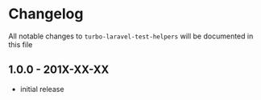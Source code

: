 # Changelog

All notable changes to `turbo-laravel-test-helpers` will be documented in this file

## 1.0.0 - 201X-XX-XX

- initial release
